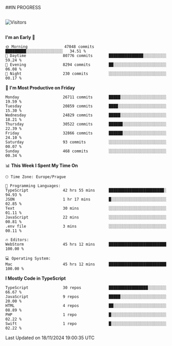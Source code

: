 ##IN PROGRESS
##
![Visitors](https://komarev.com/ghpvc/?username=petrbui&style=for-the-badge&label=Visitors+👀)



##
<!--
[![My GitHub stats](https://github-readme-stats.vercel.app/api?username=petrbui&theme=github_dark)](https://github.com/anuraghazra/github-readme-stats)

[![My wakatime stats](https://github-readme-stats.vercel.app/api/wakatime?username=petrbui&theme=github_dark)](https://github.com/anuraghazra/github-readme-stats)
-->
<!--START_SECTION:waka-->
**I'm an Early 🐤** 

```text
🌞 Morning                47048 commits       █████████░░░░░░░░░░░░░░░░   34.51 % 
🌆 Daytime                80776 commits       ███████████████░░░░░░░░░░   59.24 % 
🌃 Evening                8294 commits        ██░░░░░░░░░░░░░░░░░░░░░░░   06.08 % 
🌙 Night                  230 commits         ░░░░░░░░░░░░░░░░░░░░░░░░░   00.17 % 
```
📅 **I'm Most Productive on Friday** 

```text
Monday                   26711 commits       █████░░░░░░░░░░░░░░░░░░░░   19.59 % 
Tuesday                  20859 commits       ████░░░░░░░░░░░░░░░░░░░░░   15.30 % 
Wednesday                24829 commits       █████░░░░░░░░░░░░░░░░░░░░   18.21 % 
Thursday                 30522 commits       ██████░░░░░░░░░░░░░░░░░░░   22.39 % 
Friday                   32866 commits       ██████░░░░░░░░░░░░░░░░░░░   24.10 % 
Saturday                 93 commits          ░░░░░░░░░░░░░░░░░░░░░░░░░   00.07 % 
Sunday                   468 commits         ░░░░░░░░░░░░░░░░░░░░░░░░░   00.34 % 
```


📊 **This Week I Spent My Time On** 

```text
🕑︎ Time Zone: Europe/Prague

💬 Programming Languages: 
TypeScript               42 hrs 55 mins      ████████████████████████░   94.93 % 
JSON                     1 hr 17 mins        █░░░░░░░░░░░░░░░░░░░░░░░░   02.85 % 
Text                     30 mins             ░░░░░░░░░░░░░░░░░░░░░░░░░   01.11 % 
JavaScript               22 mins             ░░░░░░░░░░░░░░░░░░░░░░░░░   00.81 % 
.env file                3 mins              ░░░░░░░░░░░░░░░░░░░░░░░░░   00.11 % 

🔥 Editors: 
WebStorm                 45 hrs 12 mins      █████████████████████████   100.00 % 

💻 Operating System: 
Mac                      45 hrs 12 mins      █████████████████████████   100.00 % 
```

**I Mostly Code in TypeScript** 

```text
TypeScript               30 repos            █████████████████░░░░░░░░   66.67 % 
JavaScript               9 repos             █████░░░░░░░░░░░░░░░░░░░░   20.00 % 
HTML                     4 repos             ██░░░░░░░░░░░░░░░░░░░░░░░   08.89 % 
PHP                      1 repo              █░░░░░░░░░░░░░░░░░░░░░░░░   02.22 % 
Swift                    1 repo              █░░░░░░░░░░░░░░░░░░░░░░░░   02.22 % 
```




 Last Updated on 18/11/2024 19:00:35 UTC
<!--END_SECTION:waka-->
